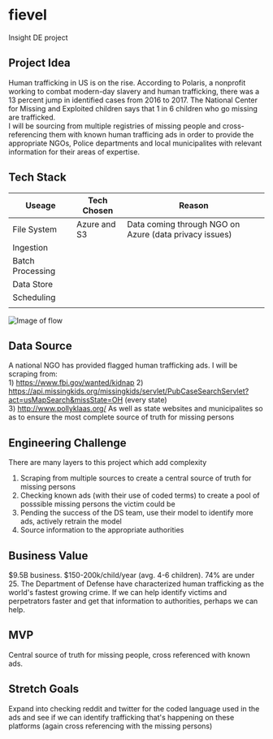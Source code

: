 # fievel
Insight DE project

## Project Idea 
  Human trafficking in US is on the rise. According to Polaris, a nonprofit working to combat modern-day slavery and human trafficking, there was a 13 percent jump in identified cases from 2016 to 2017. The National Center for Missing and Exploited children says that 1 in 6 children who go missing are trafficked.  
  I will be sourcing from multiple registries of missing people and cross-referencing them with known human trafficing ads in order to provide the appropriate NGOs, Police departments and local municipalites with relevant information for their areas of expertise.
## Tech Stack
  
| Useage           | Tech Chosen  | Reason                                                 |
|------------------|--------------|--------------------------------------------------------|
| File System      | Azure and S3 | Data coming through NGO on Azure (data privacy issues) |
| Ingestion        |              |                                                        |
| Batch Processing |              |                                                        |
| Data Store       |              |                                                        |
| Scheduling       |              |                                                        |
|                  |              |                                                        |

![Image of flow](https://drive.google.com/open?id=1xmcKgYiNrk-n8SEFUnljrOuOp5gBmBp-)

## Data Source
  A national NGO has provided flagged human trafficking ads. I will be scraping from:  
        1) https://www.fbi.gov/wanted/kidnap 
        2) https://api.missingkids.org/missingkids/servlet/PubCaseSearchServlet?act=usMapSearch&missState=OH (every state)  
        3) http://www.pollyklaas.org/ 
      As well as state websites and municipalites so as to ensure the most complete source of truth for missing persons
     
## Engineering Challenge
  There are many layers to this project which add complexity
  1) Scraping from multiple sources to create a central source of truth for missing persons
  2) Checking known ads (with their use of coded terms) to create a pool of posssible missing persons the victim could be
  3) Pending the success of the DS team, use their model to identify more ads, actively retrain the model
  4) Source information to the appropriate authorities
  
## Business Value
  $9.5B business. $150-200k/child/year (avg. 4-6 children). 74% are under 25.
  The Department of Defense have characterized human trafficking as the world's fastest growing crime.
  If we can help identify victims and perpetrators faster and get that information to authorities, perhaps we can help.
  
## MVP
  Central source of truth for missing people, cross referenced with known ads.
## Stretch Goals
  Expand into checking reddit and twitter for the coded language used in the ads and see if we can identify trafficking that's happening on these platforms (again cross referencing with the missing persons)
